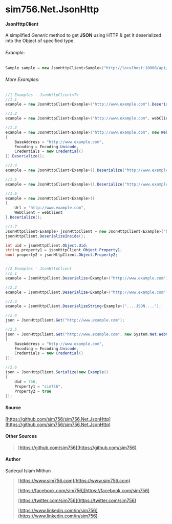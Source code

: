 # sim756.Net.JsonHttp

#### **JsonHttpClient**

A simplified *Generic* method to get **JSON** using HTTP & get it deserialized into the Object of specified type.

###### Example:

```c#
Sample sample = new JsonHttpClient<Sample>("http://localhost:10000/api/values").Deserialize(); 
```

###### More Examples:
```c#
//1 Examples - JsonHttpClient<T>
//1.1
example = new JsonHttpClient<Example>("http://www.example.com").Deserialize();

//1.2
example = new JsonHttpClient<Example>("http://www.example.com", webClient).Deserialize();

//1.3
example = new JsonHttpClient<Example>("http://www.example.com", new WebClient()
{
    BaseAddress = "http://www.example.com",
    Encoding = Encoding.Unicode,
    Credentials = new Credential()
}).Deserialize();

//1.4
example = new JsonHttpClient<Example>().Deserialize("http://www.example.com");

//1.5
example = new JsonHttpClient<Example>().Deserialize("http://www.example.com", webClient);

//1.6
example = new JsonHttpClient<Example>()
{
    Url = "http://www.example.com",
    WebClient = webClient
}.Deserialize();

//1.7
JsonHttpClient<Example> jsonHttpClient = new JsonHttpClient<Example>("http://www.example.com");
jsonHttpClient.DeserializeInside();

int uid = jsonHttpClient.Object.Uid;
string property1 = jsonHttpClient.Object.Property1;
bool property2 = jsonHttpClient.Object.Property2;


//2 Examples - JsonHttpClient
//2.1            
example = JsonHttpClient.Deserialize<Example>("http://www.example.com");

//2.2
example = JsonHttpClient.Deserialize<Example>("http://www.example.com", webClient);

//2.3
example = JsonHttpClient.DeserializeString<Example>("....JSON....");

//2.4
json = JsonHttpClient.Get("http://www.example.com");

//2.5
json = JsonHttpClient.Get("http://www.example.com", new System.Net.WebClient()
{
    BaseAddress = "http://www.example.com",
    Encoding = Encoding.Unicode,
    Credentials = new Credential()
});

//2.6
json = JsonHttpClient.Serialize(new Example()
{
    Uid = 756,
    Property1 = "sim756",
    Property2 = true
});
```

#### Source

[https://github.com/sim756/sim756.Net.JsonHttp](https://github.com/sim756/sim756.Net.JsonHttp)

#### Other Sources

> [https://github.com/sim756](https://github.com/sim756)

#### Author

Sadequl Islam Mithun

> [https://www.sim756.com](https://www.sim756.com)
>
> [https://facebook.com/sim756](https://facebook.com/sim756)
>
> [https://twitter.com/sim756](https://twitter.com/sim756)
>
> [https://www.linkedin.com/in/sim756](https://www.linkedin.com/in/sim756)

